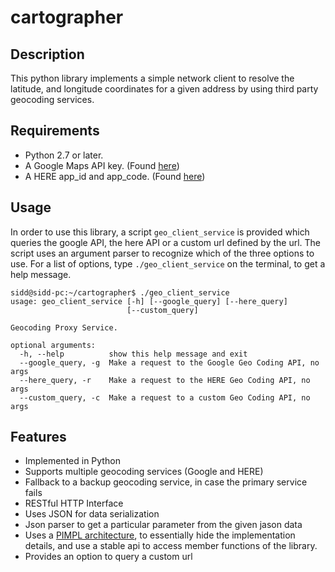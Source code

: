 # cartographer


## Description
This python library implements a simple network client to resolve the latitude, and longitude coordinates for a given address by using third party geocoding services.

## Requirements
* Python 2.7 or later.
* A Google Maps API key. (Found [here](https://developers.google.com/maps/documentation/geocoding/get-api-key))
* A HERE app_id and app_code. (Found [here](https://developer.here.com/documentation/geocoder/common/credentials.html))

## Usage
In order to use this library, a script `geo_client_service` is provided which queries the google API, the here API or a custom url defined by the url. The script uses an argument parser to recognize which of the three options to use. For a list of options, type `./geo_client_service` on the terminal, to get a help message.
```
sidd@sidd-pc:~/cartographer$ ./geo_client_service 
usage: geo_client_service [-h] [--google_query] [--here_query]
                          [--custom_query]

Geocoding Proxy Service.

optional arguments:
  -h, --help          show this help message and exit
  --google_query, -g  Make a request to the Google Geo Coding API, no args
  --here_query, -r    Make a request to the HERE Geo Coding API, no args
  --custom_query, -c  Make a request to a custom Geo Coding API, no args

```

## Features
* Implemented in Python
* Supports multiple geocoding services (Google and HERE)
* Fallback to a backup geocoding service, in case the primary service fails
* RESTful HTTP Interface
* Uses JSON for data serialization
* Json parser to get a particular parameter from the given jason data
* Uses a [PIMPL architecture](http://en.cppreference.com/w/cpp/language/pimpl), to essentially hide the implementation details, and use a stable api to access member functions of the library.
* Provides an option to query a custom url
